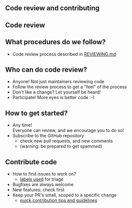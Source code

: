 <!--
Copyright 2021 Sebastiaan van Stijn

Licensed under the Apache License, Version 2.0 (the "License");
you may not use this file except in compliance with the License.
You may obtain a copy of the License at

       http://www.apache.org/licenses/LICENSE-2.0

Unless required by applicable law or agreed to in writing, software
distributed under the License is distributed on an "AS IS" BASIS,
WITHOUT WARRANTIES OR CONDITIONS OF ANY KIND, either express or implied.
See the License for the specific language governing permissions and
limitations under the License.
-->

## Code review and contributing


## Code review


## What procedures do we follow?

- Code review process described in [REVIEWING.md](https://github.com/moby/moby/blob/master/project/REVIEWING.md)


## Who can do code review?

- Anyone! Not just maintainers reviewing code
- Follow the review process to get a "feel" of the process
- Don't like a change? Let yourself be heard!
- Participate! More eyes is better code :-)


## How to get started?

- Any time!  
  Everyone can review, and we encourage you to do so!
- Subscribe to the GitHub repository
  - check new pull requests, and new comments
  - (warning: be prepared to get spammed)


## Contribute code

- How to find issues to work on?
  - [labels used](https://github.com/moby/moby/blob/master/project/ISSUE-TRIAGE.md) for triage
- Bugfixes are always welcome
- New features; check first
- Keep your PR's small, scoped to a specific change
  - [quick contribution tips and guidelines](https://github.com/moby/moby/blob/master/CONTRIBUTING.md#quick-contribution-tips-and-guidelines)
